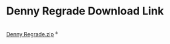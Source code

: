 <html>
<h1>Denny Regrade Download Link</h1>
<br>
<a href="Denny Regrade.zip" download>Denny Regrade.zip</a>
</html>
⁸
